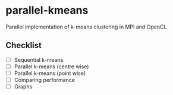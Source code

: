 # parallel-kmeans
Parallel implementation of k-means clustering in MPI and OpenCL

## Checklist

- [ ] Sequential k-means
- [ ] Parallel k-means (centre wise)
- [ ] Parallel k-means (point wise)
- [ ] Comparing performance
- [ ] Graphs
